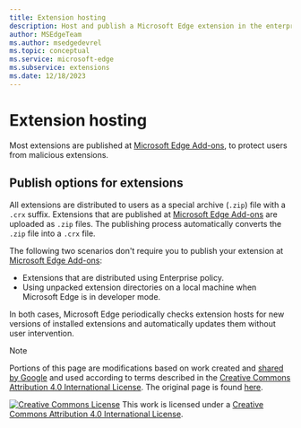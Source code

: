 ```yaml
---
title: Extension hosting
description: Host and publish a Microsoft Edge extension in the enterprise.
author: MSEdgeTeam
ms.author: msedgedevrel
ms.topic: conceptual
ms.service: microsoft-edge
ms.subservice: extensions
ms.date: 12/18/2023
---
```

# Extension hosting

Most extensions are published at [Microsoft Edge Add-ons](https://microsoftedge.microsoft.com/addons/), to protect users from malicious extensions.


<!-- ====================================================================== -->
## Publish options for extensions

All extensions are distributed to users as a special archive (`.zip`) file with a `.crx` suffix.  Extensions that are published at [Microsoft Edge Add-ons](https://microsoftedge.microsoft.com/addons/) are uploaded as `.zip` files.  The publishing process automatically converts the `.zip` file into a `.crx` file.

The following two scenarios don't require you to publish your extension at [Microsoft Edge Add-ons](https://microsoftedge.microsoft.com/addons/):
*  Extensions that are distributed using Enterprise policy.
*  Using unpacked extension directories on a local machine when Microsoft Edge is in developer mode.

In both cases, Microsoft Edge periodically checks extension hosts for new versions of installed extensions and automatically updates them without user intervention.


<!-- ====================================================================== -->
> [!NOTE]
> Portions of this page are modifications based on work created and [shared by Google](https://developers.google.com/terms/site-policies) and used according to terms described in the [Creative Commons Attribution 4.0 International License](https://creativecommons.org/licenses/by/4.0).
> The original page is found [here](https://developer.chrome.com/docs/extensions/how-to/distribute).

[![Creative Commons License](../../media/cc-logo/88x31.png)](https://creativecommons.org/licenses/by/4.0)
This work is licensed under a [Creative Commons Attribution 4.0 International License](https://creativecommons.org/licenses/by/4.0).
